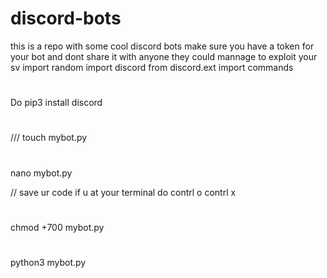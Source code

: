 # discord-bots
this is a repo with some cool discord bots  make sure you have a token for your bot and dont share it with anyone they could mannage to exploit your sv
import random
import discord
from discord.ext import commands
#
Do 
pip3 install discord
#

///
touch mybot.py
#
nano mybot.py

// save ur code if u at your terminal do contrl o  contrl x 
#
chmod +700 mybot.py
#
python3 mybot.py
